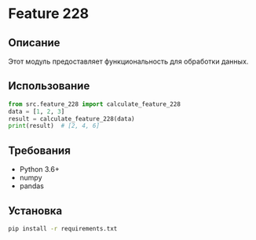 # Feature 228
## Описание
Этот модуль предоставляет функциональность для обработки данных.
## Использование
```python
from src.feature_228 import calculate_feature_228
data = [1, 2, 3]
result = calculate_feature_228(data)
print(result)  # [2, 4, 6]
```
## Требования
- Python 3.6+
- numpy
- pandas
## Установка
```bash
pip install -r requirements.txt
```